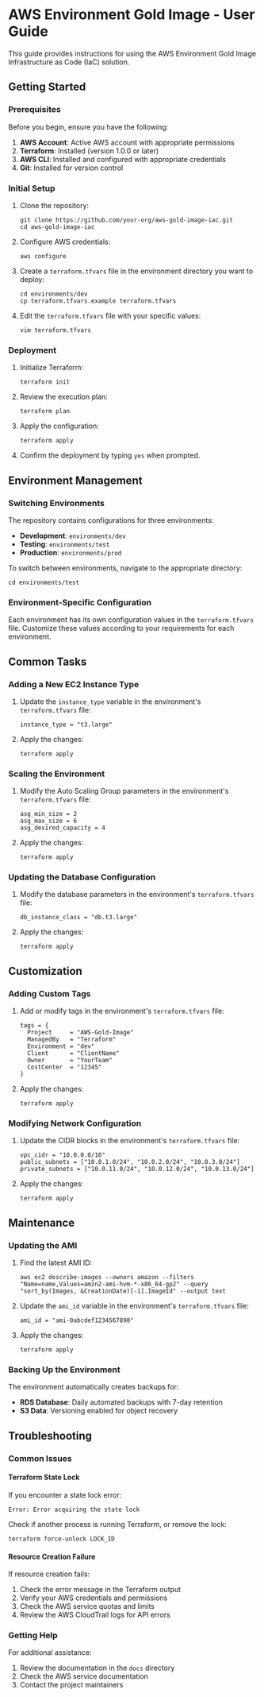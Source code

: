 # AWS Environment Gold Image - User Guide

This guide provides instructions for using the AWS Environment Gold Image Infrastructure as Code (IaC) solution.

## Getting Started

### Prerequisites

Before you begin, ensure you have the following:

1. **AWS Account**: Active AWS account with appropriate permissions
2. **Terraform**: Installed (version 1.0.0 or later)
3. **AWS CLI**: Installed and configured with appropriate credentials
4. **Git**: Installed for version control

### Initial Setup

1. Clone the repository:
   ```
   git clone https://github.com/your-org/aws-gold-image-iac.git
   cd aws-gold-image-iac
   ```

2. Configure AWS credentials:
   ```
   aws configure
   ```

3. Create a `terraform.tfvars` file in the environment directory you want to deploy:
   ```
   cd environments/dev
   cp terraform.tfvars.example terraform.tfvars
   ```

4. Edit the `terraform.tfvars` file with your specific values:
   ```
   vim terraform.tfvars
   ```

### Deployment

1. Initialize Terraform:
   ```
   terraform init
   ```

2. Review the execution plan:
   ```
   terraform plan
   ```

3. Apply the configuration:
   ```
   terraform apply
   ```

4. Confirm the deployment by typing `yes` when prompted.

## Environment Management

### Switching Environments

The repository contains configurations for three environments:

- **Development**: `environments/dev`
- **Testing**: `environments/test`
- **Production**: `environments/prod`

To switch between environments, navigate to the appropriate directory:

```
cd environments/test
```

### Environment-Specific Configuration

Each environment has its own configuration values in the `terraform.tfvars` file. Customize these values according to your requirements for each environment.

## Common Tasks

### Adding a New EC2 Instance Type

1. Update the `instance_type` variable in the environment's `terraform.tfvars` file:
   ```
   instance_type = "t3.large"
   ```

2. Apply the changes:
   ```
   terraform apply
   ```

### Scaling the Environment

1. Modify the Auto Scaling Group parameters in the environment's `terraform.tfvars` file:
   ```
   asg_min_size = 2
   asg_max_size = 6
   asg_desired_capacity = 4
   ```

2. Apply the changes:
   ```
   terraform apply
   ```

### Updating the Database Configuration

1. Modify the database parameters in the environment's `terraform.tfvars` file:
   ```
   db_instance_class = "db.t3.large"
   ```

2. Apply the changes:
   ```
   terraform apply
   ```

## Customization

### Adding Custom Tags

1. Add or modify tags in the environment's `terraform.tfvars` file:
   ```
   tags = {
     Project     = "AWS-Gold-Image"
     ManagedBy   = "Terraform"
     Environment = "dev"
     Client      = "ClientName"
     Owner       = "YourTeam"
     CostCenter  = "12345"
   }
   ```

2. Apply the changes:
   ```
   terraform apply
   ```

### Modifying Network Configuration

1. Update the CIDR blocks in the environment's `terraform.tfvars` file:
   ```
   vpc_cidr = "10.0.0.0/16"
   public_subnets = ["10.0.1.0/24", "10.0.2.0/24", "10.0.3.0/24"]
   private_subnets = ["10.0.11.0/24", "10.0.12.0/24", "10.0.13.0/24"]
   ```

2. Apply the changes:
   ```
   terraform apply
   ```

## Maintenance

### Updating the AMI

1. Find the latest AMI ID:
   ```
   aws ec2 describe-images --owners amazon --filters "Name=name,Values=amzn2-ami-hvm-*-x86_64-gp2" --query "sort_by(Images, &CreationDate)[-1].ImageId" --output text
   ```

2. Update the `ami_id` variable in the environment's `terraform.tfvars` file:
   ```
   ami_id = "ami-0abcdef1234567890"
   ```

3. Apply the changes:
   ```
   terraform apply
   ```

### Backing Up the Environment

The environment automatically creates backups for:

- **RDS Database**: Daily automated backups with 7-day retention
- **S3 Data**: Versioning enabled for object recovery

## Troubleshooting

### Common Issues

#### Terraform State Lock

If you encounter a state lock error:

```
Error: Error acquiring the state lock
```

Check if another process is running Terraform, or remove the lock:

```
terraform force-unlock LOCK_ID
```

#### Resource Creation Failure

If resource creation fails:

1. Check the error message in the Terraform output
2. Verify your AWS credentials and permissions
3. Check the AWS service quotas and limits
4. Review the AWS CloudTrail logs for API errors

### Getting Help

For additional assistance:

1. Review the documentation in the `docs` directory
2. Check the AWS service documentation
3. Contact the project maintainers